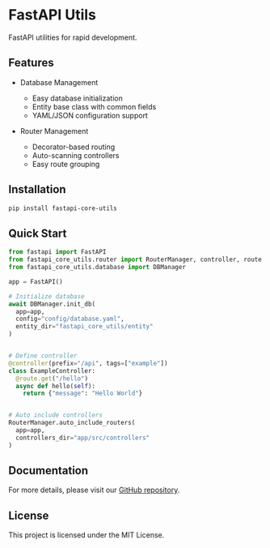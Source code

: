 # FastAPI Utils

FastAPI utilities for rapid development.

## Features

- Database Management
  - Easy database initialization
  - Entity base class with common fields
  - YAML/JSON configuration support

- Router Management
  - Decorator-based routing
  - Auto-scanning controllers
  - Easy route grouping

## Installation

```bash
pip install fastapi-core-utils
```

## Quick Start

```python
from fastapi import FastAPI
from fastapi_core_utils.router import RouterManager, controller, route
from fastapi_core_utils.database import DBManager

app = FastAPI()

# Initialize database
await DBManager.init_db(
  app=app,
  config="config/database.yaml",
  entity_dir="fastapi_core_utils/entity"
)


# Define controller
@controller(prefix="/api", tags=["example"])
class ExampleController:
  @route.get("/hello")
  async def hello(self):
    return {"message": "Hello World"}


# Auto include controllers
RouterManager.auto_include_routers(
  app=app,
  controllers_dir="app/src/controllers"
)
```

## Documentation

For more details, please visit our [GitHub repository](https://github.com/yourusername/fastapi-core-utils).

## License

This project is licensed under the MIT License. 